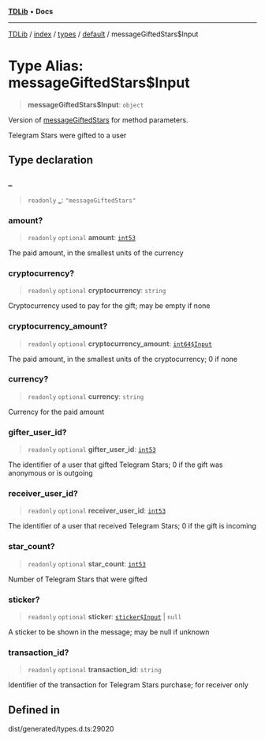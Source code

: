 [**TDLib**](../../../../../../README.md) • **Docs**

***

[TDLib](../../../../../../modules.md) / [index](../../../../../README.md) / [types](../../../README.md) / [default](../README.md) / messageGiftedStars$Input

# Type Alias: messageGiftedStars$Input

> **messageGiftedStars$Input**: `object`

Version of [messageGiftedStars](messageGiftedStars.md) for method parameters.

Telegram Stars were gifted to a user

## Type declaration

### \_

> `readonly` **\_**: `"messageGiftedStars"`

### amount?

> `readonly` `optional` **amount**: [`int53`](int53.md)

The paid amount, in the smallest units of the currency

### cryptocurrency?

> `readonly` `optional` **cryptocurrency**: `string`

Cryptocurrency used to pay for the gift; may be empty if none

### cryptocurrency\_amount?

> `readonly` `optional` **cryptocurrency\_amount**: [`int64$Input`](int64$Input.md)

The paid amount, in the smallest units of the cryptocurrency; 0 if none

### currency?

> `readonly` `optional` **currency**: `string`

Currency for the paid amount

### gifter\_user\_id?

> `readonly` `optional` **gifter\_user\_id**: [`int53`](int53.md)

The identifier of a user that gifted Telegram Stars; 0 if the gift was anonymous or is outgoing

### receiver\_user\_id?

> `readonly` `optional` **receiver\_user\_id**: [`int53`](int53.md)

The identifier of a user that received Telegram Stars; 0 if the gift is incoming

### star\_count?

> `readonly` `optional` **star\_count**: [`int53`](int53.md)

Number of Telegram Stars that were gifted

### sticker?

> `readonly` `optional` **sticker**: [`sticker$Input`](sticker$Input.md) \| `null`

A sticker to be shown in the message; may be null if unknown

### transaction\_id?

> `readonly` `optional` **transaction\_id**: `string`

Identifier of the transaction for Telegram Stars purchase; for receiver only

## Defined in

dist/generated/types.d.ts:29020

